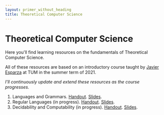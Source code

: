 ```yaml
---
layout: primer_without_heading
title: Theoretical Computer Science
---
```


# Theoretical Computer Science

Here you'll find learning resources on the fundamentals of Theoretical Computer Science.

All of these resources are based on an introductory course taught by [Javier Esparza](https://www7.in.tum.de/~esparza/) at TUM in the summer term of 2021.

_I'll continuously update and extend these resources as the course progresses._

1. Languages and Grammars. [Handout](https://jonhue.github.io/teaching-theo/handout-languages_and_grammars.pdf). [Slides](https://jonhue.github.io/teaching-dwt-rev/languages_and_grammars.pdf).
2. Regular Languages (in progress). [Handout](https://jonhue.github.io/teaching-theo/handout-regular_languages.pdf). [Slides](https://jonhue.github.io/teaching-dwt-rev/regular_languages.pdf).
3. Decidability and Computability (in progress). [Handout](https://jonhue.github.io/teaching-theo/handout-decidability_and_computability.pdf). [Slides](https://jonhue.github.io/teaching-dwt-rev/decidability_and_computability.pdf).
